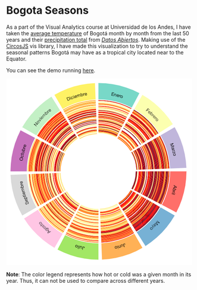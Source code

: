 # Bogota Seasons

As a part of the Visual Analytics course at Universidad de los Andes, I have taken the [average temperature](https://www.datos.gov.co/Ambiente-y-Desarrollo-Sostenible/Temperaturas-Medias/6te7-njc8) of Bogotá month by month from the last 50 years and their [precipitation total](https://www.datos.gov.co/Ambiente-y-Desarrollo-Sostenible/Precipitaciones-Totales-Mensuales/mb4n-6m2g) from [*Datos Abiertos*](https://www.datos.gov.co). Making use of the [CircosJS](https://github.com/nicgirault/circosJS) vis library, I have made this visualization to try to understand the seasonal patterns Bogotá may have as a tropical city located near to the Equator.

You can see the demo running [here](https://ss1993.github.io/bogota_seasons/).

![Example](imgs/capture.png)

**Note**: The color legend represents how hot or cold was a given month in its year. Thus, it can not be used to compare across different years.
